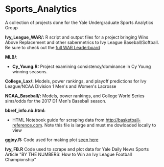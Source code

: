 # Sports_Analytics
A collection of projects done for the Yale Undergraduate Sports Analytics Group

__Ivy_League_WAR/:__ R script and output files for a project bringing Wins Above Replacement and other sabermetrics to Ivy League Baseball/Softball. Be sure to check out the [full WAR Leaderboard](https://docs.google.com/spreadsheets/d/1qaG3wn409CV1xS8zuaWmYKHcfBgsJHViAMK-d0OIsfM/edit#gid=0)

__MLB/:__
* __Cy_Young.R:__ Project examining consistency/dominance in Cy Young winning seasons.

__College_Lax/:__ Models, power rankings, and playoff predictions for Ivy League/NCAA Division 1 Men's and Women's Lacrosse

__NCAA_Baseball/:__ Models, power rankings, and College World Series sims/odds for the 2017 D1 Men's Baseball season.

__bbref_info.nb.html:__ 
* HTML Notebook guide for scraping data from http://basketball-reference.com. Note this file is large and must me dowloaded locally to view

__ggjoy.R:__ Code used for making plot [seen here](http://sports.sites.yale.edu/ncaa-mens-basketball-power-rankings-0)

__Ivy_FB.R__ Code used to scrape and plot data for Yale Daily News Sports Article "BY THE NUMBERS: How to Win an Ivy League Football Championship"
